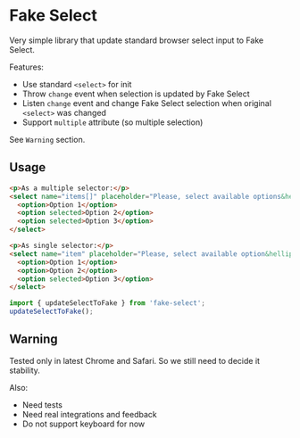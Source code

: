 # Fake Select

Very simple library that update standard browser select input to Fake Select.

Features:
* Use standard `<select>` for init
* Throw `change` event when selection is updated by Fake Select
* Listen `change` event and change Fake Select selection when original `<select>` was changed
* Support `multiple` attribute (so multiple selection)

See `Warning` section.

## Usage

```html
<p>As a multiple selector:</p>
<select name="items[]" placeholder="Please, select available options&hellip;" multiple>
  <option>Option 1</option>
  <option selected>Option 2</option>
  <option selected>Option 3</option>
</select>

<p>As single selector:</p>
<select name="item" placeholder="Please, select available option&hellip;">
  <option>Option 1</option>
  <option>Option 2</option>
  <option selected>Option 3</option>
</select>
```

```js
import { updateSelectToFake } from 'fake-select';
updateSelectToFake();
```

## Warning

Tested only in latest Chrome and Safari. So we still need to decide it stability.

Also:
* Need tests
* Need real integrations and feedback
* Do not support keyboard for now
